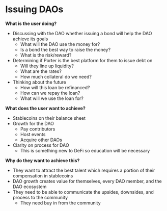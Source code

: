 # Issuing DAOs

**What is the user doing?**

- Discussing with the DAO whether issuing a bond will help the DAO achieve its goals
  - What will the DAO use the money for?
  - Is a bond the best way to raise the money?
  - What is the risk/reward?
- Determining if Porter is the best platform for them to issue debt on
  - Will they line up liquidity?
  - What are the rates?
  - How much collateral do we need?
- Thinking about the future
  - How will this loan be refinanced?
  - How can we repay the loan?
  - What will we use the loan for?

**What does the user want to achieve?**

- Stablecoins on their balance sheet
- Growth for the DAO
  - Pay contributors
  - Host events
  - Acquire other DAOs
- Clarity on process for DAO
  - This is something new to DeFi so education will be necessary

**Why do they want to achieve this?**

- They want to attract the best talent which requires a portion of their compensation in stablecoins
- DAO growth creates value for themselves, every DAO member, and the DAO ecosystem
- They need to be able to communicate the upsides, downsides, and process to the community
  - They need buy in from the community
